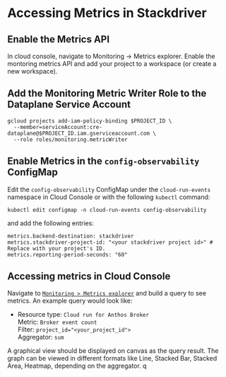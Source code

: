 # Accessing Metrics in Stackdriver

## Enable the Metrics API

In cloud console, navigate to Monitoring -> Metrics explorer. Enable the montoring metrics API and add your project
to a workspace (or create a new workspace).

## Add the Monitoring Metric Writer Role to the Dataplane Service Account

```shell
gcloud projects add-iam-policy-binding $PROJECT_ID \
  --member=serviceAccount:cre-dataplane@$PROJECT_ID.iam.gserviceaccount.com \
  --role roles/monitoring.metricWriter
```

## Enable Metrics in the `config-observability` ConfigMap

Edit the `config-observability` ConfigMap under the `cloud-run-events` namespace in Cloud Console or with the following
`kubectl` command:

```shell
kubectl edit configmap -n cloud-run-events config-observability
```

and add the following entries:

```
metrics.backend-destination: stackdriver
metrics.stackdriver-project-id: "<your stackdriver project id>" # Replace with your project's ID.
metrics.reporting-period-seconds: "60"
```

## Accessing metrics in Cloud Console

Navigate to
[`Monitoring > Metrics explorer`](https://console.cloud.google.com/monitoring/metrics-explorer) and build a query to
see metrics. An example query would look like:

-   Resource type: `Cloud run for Anthos Broker`  
    Metric: `Broker event count`  
    Filter: `project_id="<your_project_id">`  
    Aggregator: `sum`

A graphical view should be displayed on canvas as the query result. The graph can be viewed in different formats like
Line, Stacked Bar, Stacked Area, Heatmap, depending on the aggregator.
q
